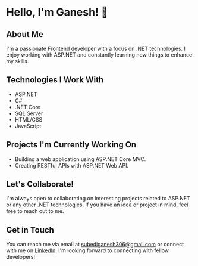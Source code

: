 # Hello, I'm Ganesh! 👋

## About Me
I'm a passionate Frontend developer with a focus on .NET technologies. I enjoy working with ASP.NET and constantly learning new things to enhance my skills.

## Technologies I Work With
- ASP.NET
- C#
- .NET Core
- SQL Server
- HTML/CSS
- JavaScript

## Projects I'm Currently Working On
- Building a web application using ASP.NET Core MVC.
- Creating RESTful APIs with ASP.NET Web API.

## Let's Collaborate!
I'm always open to collaborating on interesting projects related to ASP.NET or any other .NET technologies. If you have an idea or project in mind, feel free to reach out to me.

## Get in Touch
You can reach me via email at subediganesh306@gmail.com or connect with me on [LinkedIn](https://www.linkedin.com/in/ganesh-subedi-13a62b269/). I'm looking forward to connecting with fellow developers!
